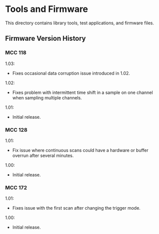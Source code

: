 # Tools and Firmware

This directory contains library tools, test applications, and firmware files.

## Firmware Version History

### MCC 118
1.03:
   - Fixes occasional data corruption issue introduced in 1.02.

1.02:
   - Fixes problem with intermittent time shift in a sample on one channel when
     sampling multiple channels.

1.01:
   - Initial release.

### MCC 128
1.01:
   - Fix issue where continuous scans could have a hardware or buffer overrun after several minutes.

1.00:
   - Initial release.

### MCC 172
1.01:
   - Fixes issue with the first scan after changing the trigger mode.

1.00:
   - Initial release.
